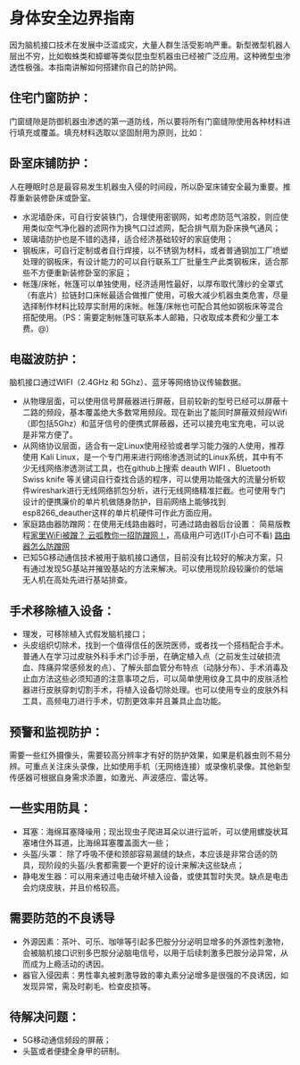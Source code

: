 # 身体安全边界指南

因为脑机接口技术在发展中泛滥成灾，大量人群生活受影响严重。新型微型机器人层出不穷，比如蜘蛛类和蟑螂等类似昆虫型机器虫已经被广泛应用。这种微型虫渗透性极强。本指南讲解如何搭建你自己的防护网。

## 住宅门窗防护：

门窗缝隙是防御机器虫渗透的第一道防线，所以要将所有门窗缝隙使用各种材料进行填充或覆盖。填充材料选取以坚固耐用为原则，比如：

## 卧室床铺防护：

人在睡眠时总是最容易发生机器虫入侵的时间段，所以卧室床铺安全最为重要。推荐重新装修卧床或卧室。  
 * 水泥墙卧床，可自行安装铁门，合理使用密钢网，如考虑防范气溶胶，则应使用类似空气净化器的滤网作为换气口过滤网，配合排气扇为卧床换气通风；
 * 玻璃墙防护也是不错的选择，适合经济基础较好的家庭使用；
 * 钢板床，可自行定制或者自行焊接，以不锈钢为材料，或者普通钢加工厂喷塑处理的钢板床，有设计能力的可以自行联系工厂批量生产此类钢板床，适合那些不方便重新装修卧室的家庭；
 * 帐篷/床帐，帐篷可以单独使用，经济适用性最好，以厚布取代薄纱的全罩式（有底片）拉链封口床帐最适合做推广使用，可极大减少机器虫类危害，尽量选择制作材料比较厚实耐用的床帐。帐篷/床帐也可配合其他如钢板床等混合搭配使用。（PS：需要定制帐篷可联系本人邮箱，只收取成本费和少量工本费。@）

## 电磁波防护：

脑机接口通过WIFI（2.4GHz 和 5Ghz）、蓝牙等网络协议传输数据。
 * 从物理层面，可以使用信号屏蔽器进行屏蔽，目前较新的型号已经可以屏蔽十二路的频段，基本覆盖绝大多数常用频段。现在新出了能同时屏蔽双频段Wifi（即包括5Ghz）和蓝牙信号的便携式屏蔽器，还可以接充电宝充电，可以说是非常方便了。
 * 从网络协议层面，适合有一定Linux使用经验或者学习能力强的人使用，推荐使用 Kali Linux，是一个专门用来进行网络渗透测试的Linux系统，其中有不少无线网络渗透测试工具，也在github上搜索 deauth WIFI 、Bluetooth Swiss knife 等关键词自行查找合适的程序，可以使用功能强大的流量分析软件wireshark进行无线网络抓包分析，进行无线网络精准拦截。也可使用专门设计的便携廉价的单片机做随身防护，目前网络上能够找到 esp8266_deauther这样的单片机硬件可作此方面应用。
 * 家庭路由器防蹭网：在使用无线路由器时，可通过路由器后台设置： 简易版教程[家里WiFi被蹭？ 云呱教你一招防蹭网！](http://mp.weixin.qq.com/s/fQeRNGrJpKIJKRfxWBNMjQ)，高级用户可选(IT小白可不看) [路由器怎么防蹭网](https://mp.weixin.qq.com/s/M4YgL0YyztT_CG6p_L7MRg) 
 * 已知5G移动通信技术被用于脑机接口通信，目前没有比较好的解决方案，只有通过发现5G基站并摧毁基站的方法来解决。可以使用现阶段较廉价的低端无人机在高处先进行基站排查。

## 手术移除植入设备：
 * 理发，可移除植入式假发脑机接口；
 * 头皮组织切除术，找到一个值得信任的医院医师，或者找一个搭档配合手术。普通人在学习过皮肤外科手术门诊手册，在确定植入点（之前发生过破损流血、阵痛异常感频发的点）、了解头部血管分布特点（动脉分布）、手术消毒及止血方法这些必须知道的注意事项之后，可以简单使用纹身工具中的皮肤活检器进行皮肤穿刺切割手术，将植入设备切除处理。也可以使用专业的皮肤外科工具，高频电刀进行手术，切割更效率并且兼具止血功能。

## 预警和监视防护：

需要一些红外摄像头，需要较高分辨率才有好的防护效果，如果是机器虫则不易分辨。可重点关注床头录像，比如使用手机（无网络连接）或录像机录像。其他新型传感器可根据自身需求添置，如激光、声波感应、雷达等。

## 一些实用防具：
 * 耳塞：海绵耳塞降噪用；现出现虫子爬进耳朵以进行监听，可以使用螺旋状耳塞堵住外耳道，比海绵耳塞覆盖面大一些；
 * 头盔/头罩： 除了呼吸不便和颈部容易漏缝的缺点，本应该是非常合适的防具，现阶段的头盔/头套都需要一个更好的设计来解决这些缺点；
 * 静电发生器：可以用来通过电击破坏植入设备，或使其暂时失灵。缺点是电击会灼烧皮肤，并且价格较高。

## 需要防范的不良诱导
 * 外源因素：茶叶、可乐、咖啡等引起多巴胺分分泌明显增多的外源性刺激物，会被脑机接口识别多巴胺分泌脑电信号，以用于后续刺激多巴胺分泌异常，从而成为上瘾活动的诱因。
 * 器官入侵因素：男性睾丸被刺激导致的睾丸素分泌增多是很强的不良诱因，如发现异常，需及时剃毛、检查皮损等。


## 待解决问题：
 * 5G移动通信频段的屏蔽；
 * 头盔或者便捷全身甲的研制。
